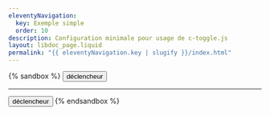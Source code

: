 ```yaml
---
eleventyNavigation:
  key: Exemple simple
  order: 10
description: Configuration minimale pour usage de c-toggle.js
layout: libdoc_page.liquid
permalink: "{{ eleventyNavigation.key | slugify }}/index.html"
---
```

{% sandbox %}
<button c-toggle="ex1">déclencheur</button>
<p c-toggle-name="ex1"
    class="d-none"
    data-opened-state-class=" ">
    Je suis la cible cToggle câblée sur le canal "ex1"
</p>
<hr>
<button c-toggle="ex2" data-opened-state-class="bg-green">déclencheur</button>
<p c-toggle-name="ex2"
    class="d-none"
    data-opened-state-class=" ">
    Je suis la cible cToggle câblée sur le canal "ex2"
</p>
<script src="/assets/c-toggle.js"></script>
<!-- DEMO UNIQUEMENT -->
<style>
    .d-none {
        display: none;
    }
    .bg-green {
        background-color: yellowgreen;
    }
</style>
{% endsandbox %}